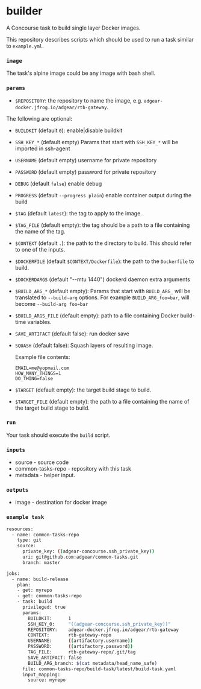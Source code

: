 # builder

A Concourse task to build single layer Docker images.

This repository describes scripts which should be used to run a task similar
to `example.yml`.

### `image`

The task's alpine image could be any image with bash shell.

### `params`

* `$REPOSITORY`: the repository to name the image, e.g.
  `adgear-docker.jfrog.io/adgear/rtb-gateway`.

The following are optional:
* `BUILDKIT`      (default `0`): enable|disable buildkit

* `SSH_KEY_*`     (default empty) Params that start with `SSH_KEY_*` will be imported in ssh-agent

* `USERNAME`      (default empty) username for private repository

* `PASSWORD`      (default empty) password for private repository

* `DEBUG`         (default `false`) enable debug

* `PROGRESS`      (default `--progress plain`) enable container output during the build

* `$TAG`          (default `latest`): the tag to apply to the image.

* `$TAG_FILE`     (default empty): the tag should be a path to a file containing the name of the tag.

* `$CONTEXT`      (default `.`): the path to the directory to build. This should refer to one of the inputs.

* `$DOCKERFILE`   (default `$CONTEXT/Dockerfile`): the path to the `Dockerfile` to build.

* `$DOCKERDARGS`  (default "--mtu 1440") dockerd daemon extra arguments

* `$BUILD_ARG_*`  (default empty): Params that start with `BUILD_ARG_` will be
  translated to `--build-arg` options. For example `BUILD_ARG_foo=bar`, will become
  `--build-arg foo=bar`

* `$BUILD_ARGS_FILE` (default empty): path to a file containing Docker build-time variables.

* `SAVE_ARTIFACT`    (default false): run docker save

* `SQUASH`        (default false): Squash layers of resulting image.

  Example file contents:
  ```
  EMAIL=me@yopmail.com
  HOW_MANY_THINGS=1
  DO_THING=false
  ```

* `$TARGET` (default empty): the target build stage to build.

* `$TARGET_FILE` (default empty): the path to a file containing the name of the target build stage to build.

### `run`

Your task should execute the `build` script.

### `inputs`
*  source - <required> source code
*  common-tasks-repo - <required> repository with this task
*  metadata - <optional> helper input.

### `outputs`
*  image - <optional> destination for docker image

### `example task`

```sh
resources:
  - name: common-tasks-repo
    type: git
    source:
      private_key: ((adgear-concourse.ssh_private_key))
      uri: git@github.com:adgear/common-tasks.git
      branch: master

jobs:
  - name: build-release
    plan:
    - get: myrepo
    - get: common-tasks-repo
    - task: build
      privileged: true
      params:
        BUILDKIT:      1
        SSH_KEY_0:     "((adgear-concourse.ssh_private_key))"
        REPOSITORY:    adgear-docker.jfrog.io/adgear/rtb-gateway
        CONTEXT:       rtb-gateway-repo
        USERNAME:      ((artifactory.username))
        PASSWORD:      ((artifactory.password))
        TAG_FILE:      rtb-gateway-repo/.git/tag
        SAVE_ARTIFACT: false
        BUILD_ARG_branch: $(cat metadata/head_name_safe)
      file: common-tasks-repo/build-task/latest/build-task.yaml
      input_mapping:
        source: myrepo

```
